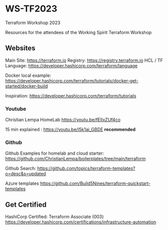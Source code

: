 # WS-TF2023
Terraform Workshop 2023

Resources for the attendees of the Working Spirit Terraform Workshop

## Websites 

Main Site: https://terraform.io
Registry: https://registry.terraform.io
HCL / TF Language: https://developer.hashicorp.com/terraform/language

Docker local example: https://developer.hashicorp.com/terraform/tutorials/docker-get-started/docker-build

Inspiration: https://developer.hashicorp.com/terraform/tutorials

### Youtube

Christian Lempa HomeLab https://youtu.be/fEIIxZUf4co

15 min explained : https://youtu.be/l5k1ai_GBDE __recommended__

### Github
Github Examples for homelab and cloud starter: https://github.com/ChristianLempa/boilerplates/tree/main/terraform

Github Search: https://github.com/topics/terraform-templates?o=desc&s=updated

Azure templates https://github.com/Build5Nines/terraform-quickstart-templates

## Get Certified
HashiCorp Certified:
Terraform Associate (003)
https://developer.hashicorp.com/certifications/infrastructure-automation
